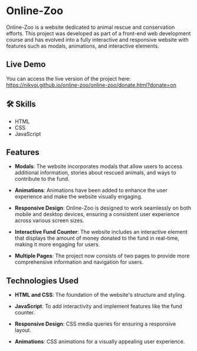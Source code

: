 # Online-Zoo

Online-Zoo is a website dedicated to animal rescue and conservation efforts. This project was developed as part of a front-end web development course and has evolved into a fully interactive and responsive website with features such as modals, animations, and interactive elements.

## Live Demo
You can access the live version of the project here: https://nikvoi.github.io/online-zoo/online-zoo/donate.html?donate=on

## 🛠 Skills
- HTML
- CSS
- JavaScript

## Features

- **Modals**: The website incorporates modals that allow users to access additional information, stories about rescued animals, and ways to contribute to the fund.

- **Animations**: Animations have been added to enhance the user experience and make the website visually engaging.

- **Responsive Design**: Online-Zoo is designed to work seamlessly on both mobile and desktop devices, ensuring a consistent user experience across various screen sizes.

- **Interactive Fund Counter**: The website includes an interactive element that displays the amount of money donated to the fund in real-time, making it more engaging for users.

- **Multiple Pages**: The project now consists of two pages to provide more comprehensive information and navigation for users.

## Technologies Used

- **HTML and CSS**: The foundation of the website's structure and styling.

- **JavaScript**: To add interactivity and implement features like the fund counter.

- **Responsive Design**: CSS media queries for ensuring a responsive layout.

- **Animations**: CSS animations for a visually appealing user experience.
